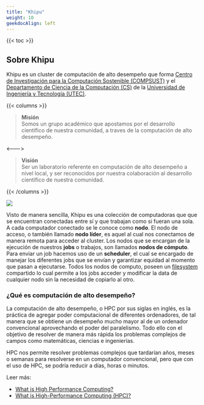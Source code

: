 ```yaml
---
title: "Khipu"
weight: 10
geekdocAlign: left
---
```


{{< toc >}}

## Sobre Khipu

Khipu es un cluster de computación de alto desempeño que forma  [Centro de Investigación para la Computación Sostenible (COMPSUST)](https://compsust.utec.edu.pe) y el [Departamento de Ciencia de la Computación (CS)](https://cs.utec.edu.pe) de la [Universidad de Ingeniería y Tecnología (UTEC)](https://utec.edu.pe).


{{< columns >}}

> **Misión** \
Somos un grupo académico que apostamos por el desarrollo científico de nuestra comunidad, a traves de la computación de alto desempeño. 

<--->

> **Visión** \
Ser un laboratorio referente en computación de alto desempeño a nivel local, y ser reconocidos por nuestra colaboración al desarrollo científico de nuestra comunidad.

{{< /columns >}}

![](/infraestructura.png)


Visto de manera sencilla, Khipu es una colección de computadoras que que se encuentran conectadas entre sí y que trabajan como si fueran una sola. A cada computador conectado se le conoce como **nodo**. El nodo de acceso, o también llamado **nodo líder**, es aquel al cual nos conectamos de manera remota para acceder al cluster. Los nodos que se encargan de la ejecución de nuestros **jobs** o trabajos, son llamados **nodos de cómputo**. Para enviar un job hacemos uso de un **scheduler**, el cual se encargado de manejar los diferentes jobs que se envían y garantizar equidad al momento que pasan a ejecutarse. Todos los nodos de computo, poseen un [filesystem]() compartido lo cual permite a los jobs acceder y modificar la data de cualquier nodo sin la necesidad de copiarlo al otro.

### ¿Qué es computación de alto desempeño?

La computación de alto desempeño, o HPC por sus siglas en inglés, es la práctica de agregar poder computacional de diferentes ordenadores, de tal manera que se obtiene un desempeño mucho mayor al de un ordenador convencional aprovechando el poder del paralelismo. Todo ello con el objetivo de resolver de manera más rápida los problemas complejos de campos como matemáticas, ciencias e ingenierías. 

HPC nos permite resolver problemas complejos que tardarían años, meses o semanas para resolverse en un computador convencional, pero que con el uso de HPC, se podría reducir a días, horas o minutos. 

Leer más:

- [What is High Performance Computing? ](https://www.usgs.gov/advanced-research-computing/what-high-performance-computing)
- [What is High-Performance Computing (HPC)?](https://www.oracle.com/middleeast/cloud/hpc/what-is-high-performance-computing/)





